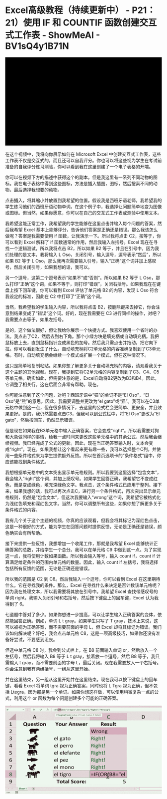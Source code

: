 # Excel高级教程（持续更新中） - P21：21）使用 IF 和 COUNTIF 函数创建交互式工作表 - ShowMeAI - BV1sQ4y1B71N

![](img/62ed1b58741ca3588da1eb98b48fe392_0.png)

在这个视频中，我将向你展示如何在 Microsoft Excel 中创建交互式工作表，这些工作表不仅是交互式的，而且还可以自我评分。你也可以将这些视为学生在考试前准备的自我评分练习测验，你可以看到我在这里创建了一个电子表格的开端。

你可以在视频下方的描述中获得这个的副本。但是我这里有一系列不同动物的图标。我在电子表格中得到这些图标，方法是插入插图，图标，然后搜索不同的动物，最后选择我想要的动物。

点击插入，将其缩小并放置到我希望的位置。假设我是西班牙语老师，我希望我的学生练习他们的西班牙语动物单词。在这个例子中，我选择让问题简单地变为图像或图标。但当然，如果你愿意，你可以在自己的交互式工作表或测验中使用文本。

我希望这能正常工作，我希望我的学生能够在这里点击并输入每个问题的答案，然后我希望 Excel 基本上能够评分，告诉他们答案是正确还是错误。那么我该怎么做呢？答案是我需要使用 if 函数，让我演示一下。所以我将点击 C2，按等于，你可以看到 Excel 解释了 if 函数通常的作用，然后我输入左括号。Excel 现在在寻找一个逻辑测试，所以我将点击 B2，所以如果 B2 等于，并且在引号中，因为我们处理的是文本，我将输入 L Oso，关闭引号，输入逗号，逗号表示“然后”，所以如果 B2 等于 L Oso，那么我再次需要输入引号，输入“正确”这个词并加上感叹号，然后关闭引号，如果我想的话，我可以。

另一个逗号，这第二个逗号表示“如果不”或“否则”。所以如果 B2 等于 L Oso，那么打印“正确”这个词，如果不等于，则打印“错误”，关闭右括号。如果我现在在键盘上按下回车键，你可以看到 Excel 评估了单元格 B2 的内容，发现 L Oso 符合我设定的标准，因此在 C2 中打印了“正确”这个词。

当然，我希望我的学生输入内容，所以我将点击 B2，按删除键来去掉它，你会注意到结果变成了“错误”这个词。好的，现在我需要在 C3 进行同样的操作，对吧？我需要点击等于，如果左括号。

是的，这个做法很好，但让我给你展示一个快捷方式。我喜欢使用一个省时的办法。我点击了C2，然后去到右下角。那个小绿方块是填充柄或自动填充柄。我把鼠标放上去，直到鼠标指针变成黑色的加号。然后我只需点击并拖动，把它向下拉。你可以看到发生了什么。自动填充柄将C2单元格的内容准确复制到了C3单元格。有时，自动填充柄会继续一个模式或扩展一个模式，但在这种情况下。

这只是简单地复制粘贴。如果你想了解更多关于自动填充柄的内容，请观看我关于这个主题的其他视频。现在，我提到它将C2单元格的内容复制到了C3、C4、C5等单元格。确实如此，但需要注意的是，Excel自动将B2更改为B3和B4。因此，它调整了相关行。这在后面会非常有帮助。现在。

你可能注意到了这个问题，对吧？西班牙语中“猫”的单词不是“El Oso”，“El Oso”是“熊”的意思。因此，我需要调整并更改为“el gato”或“猫”。我可以在C3单元格中做到这一点，但在很多情况下，去这里的公式栏会更简单、更安全，并且效果更好。是的，我仍然需要点击C3，但我可以到公式栏中，将“El Oso”更改为“El gato”，然后按回车，仍然显示错误。

但是现在如果我在B3单元格中输入正确答案，它会变成“right”。所以我需要对狗和大象做同样的事情，给我一点时间来更改这些单元格中的其余公式，然后我会继续视频。我已经完成了公式的更新。因此，现在当正确答案输入时，文本会变成“right”。现在，如果我想让这个看起来更有趣一些，我可以选择整个C列，并使用一些条件格式来为学生提供额外反馈。所以在首页选项卡的“条件格式”组中，你应该能找到条件格式。

我想根据单元格中的文本突出显示单元格规则。所以我要到这里选择“包含文本”，我会输入“right”这个词，并加上感叹号。如果学生回答正确，我希望它不变成红色，而是变成绿色，填充深绿色文字。我点击，这个条件格式已应用于整列。接下来，如果我想的话，我可以再次点击C，进行另一个条件格式，再次突出显示单元格规则，仍然是“包含文本”，但这次我要输入“wrong”这个词，我希望它被格式化为浅红色填充和深红色文字。当然，你可以调整所有这些，如果你想了解更多关于条件格式的内容。

我有几个关于这个主题的视频，你真的应该观看，但我会将其标记为深红色点击，这是一种很好的方式，能为学生在回答问题时提供反馈，无论是正确还是错误，颜色确实会有所帮助。

接下来提供一些反馈，我想增加一个收尾工作，那就是我希望 Excel 能够统计正确答案的总数，并给学生一个总分。我可以在单元格 C9 中做到这一点。为了实现这一点，我将使用计数如果函数。所以我会输入等号，输入 count if，count if 计算满足给定条件的范围内单元格的数量。因此，输入 count if 左括号，我将选择包括所有反馈的范围，无论是正确还是错误。

所以我的范围是 C2 到 C8。然后我输入一个逗号，你可以看到 Excel 在这里期待什么。它在寻找我的条件。那么，Excel 在寻找什么来决定是否计数该单元格呢？因为我在处理文本，所以我需要将其放在引号中。我希望 Excel 查找带感叹号的单词 right。我输入关闭引号和右括号，然后按下键盘上的回车键，Excel 认为我得到了 6。

七道题中答对了多少。如果你想进一步提高，可以让学生输入正确答案的变体，依然能回答正确。例如，单词 L t gray。如果学生只写了 T gray，技术上来说，这可以被视为正确答案，而不需要前面的字母 L，但 Excel 却将其标记为错误。我们该如何解决呢？好吧，我会点击单元格 C8，这是一项高级技巧，如果你还没有准备好尝试，不要感到沮丧。

但选中单元格 C8 时，我会到公式栏上，在 B8 前面输入单词 or，然后放入一个左括号，然后我将输入 B8 等于 L t gray，接着放一个逗号，然后 B8 等于，我只需输入 t gray，而不需要前面的字母 L，最后关闭。现在我需要放入一个右括号。你会注意到我有两组括号，一组从这里开始。

并在这里结束，另一组从这里开始并在这里结束。现在我可以按下键盘上的回车键，看看 Excel 将单词 tgra 视为正确答案，同时也将 L Tgra 视为正确，但不包括 Ltegra，因为那是另一个单词。如果你想这样做，可以使用稍微复杂一点的公式，利用这个 or 函数为每个问题创建多个可能的正确答案。

![](img/62ed1b58741ca3588da1eb98b48fe392_2.png)
